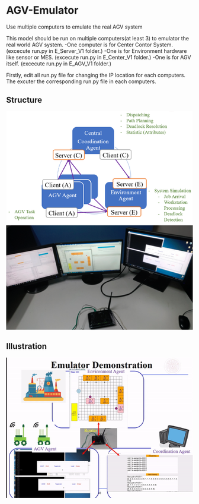 # AGV-Emulator
Use multiple computers to emulate the real AGV system

This model should be run on multiple computers(at least 3) to emulator the real world AGV system.
-One computer is for Center Contor System. (excecute run.py in E_Server_V1 folder.)
-One is for Environment hardware like sensor or MES. (excecute run.py in E_Center_V1 folder.)
-One is for AGV itself. (excecute run.py in E_AGV_V1 folder.)

Firstly, edit all run.py file for changing the IP location for each computers. The excuter the corresponding run.py file in each computers.

## Structure
![image](https://github.com/arrtvv852/AGV-Emulator/blob/master/Structure.png)
![image](https://github.com/arrtvv852/AGV-Emulator/blob/master/Demonstrate.png)

## Illustration
![image](https://github.com/arrtvv852/AGV-Emulator/blob/master/Illustration.gif)
